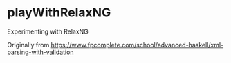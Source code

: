 playWithRelaxNG
===============

Experimenting with RelaxNG

Originally from https://www.fpcomplete.com/school/advanced-haskell/xml-parsing-with-validation
